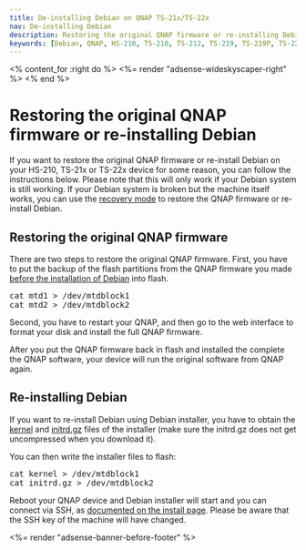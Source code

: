 ```yaml
---
title: De-installing Debian on QNAP TS-21x/TS-22x
nav: De-installing Debian
description: Restoring the original QNAP firmware or re-installing Debian on QNAP TS-21x/TS-22x
keywords: [Debian, QNAP, HS-210, TS-210, TS-212, TS-219, TS-219P, TS-220, TS-221, original firmware]
---
```


<% content_for :right do %>
<%= render "adsense-wideskyscaper-right" %>
<% end %>

<h1>Restoring the original QNAP firmware or re-installing Debian</h1>

If you want to restore the original QNAP firmware or re-install Debian on your HS-210, TS-21x or TS-22x device for
some reason, you can follow the instructions below.  Please note that this
will only work if your Debian system is still working.  If your Debian
system is broken but the machine itself works, you can use the <a href =
"../recovery/">recovery mode</a> to restore the QNAP firmware or
re-install Debian.

<h2>Restoring the original QNAP firmware</h2>

There are two steps to restore the original QNAP firmware.  First, you have
to put the backup of the flash partitions from the QNAP firmware you made
<a href = "../install/">before the installation of Debian</a> into flash.

<div class="code">
<pre>
cat mtd1 &gt; /dev/mtdblock1
cat mtd2 &gt; /dev/mtdblock2
</pre>
</div>

Second, you have to restart your QNAP, and then go to the web interface to
format your disk and install the full QNAP firmware.

After you put the QNAP firmware back in flash and installed the complete
the QNAP software, your device will run the original software from QNAP
again.

<h2><a id="reinstall">Re-installing Debian</a></h2>

If you want to re-install Debian using Debian installer, you have to obtain
the <a
href="http://ftp.debian.org/debian/dists/stable/main/installer-armel/current/images/kirkwood/network-console/qnap/ts-219/kernel">kernel</a>
and <a
href="http://ftp.debian.org/debian/dists/stable/main/installer-armel/current/images/kirkwood/network-console/qnap/ts-219/initrd.gz">initrd.gz</a>
files of the installer (make sure the initrd.gz does not get uncompressed
when you download it).

You can then write the installer files to flash:

<div class="code">
<pre>
cat kernel &gt; /dev/mtdblock1
cat initrd.gz &gt; /dev/mtdblock2
</pre>
</div>

Reboot your QNAP device and Debian installer will start and you can connect
via SSH, as <a href="../install/#install">documented on the install
page</a>.  Please be aware that the SSH key of the machine will have
changed.

<div class="bbf">
<%= render "adsense-banner-before-footer" %>
</div>

